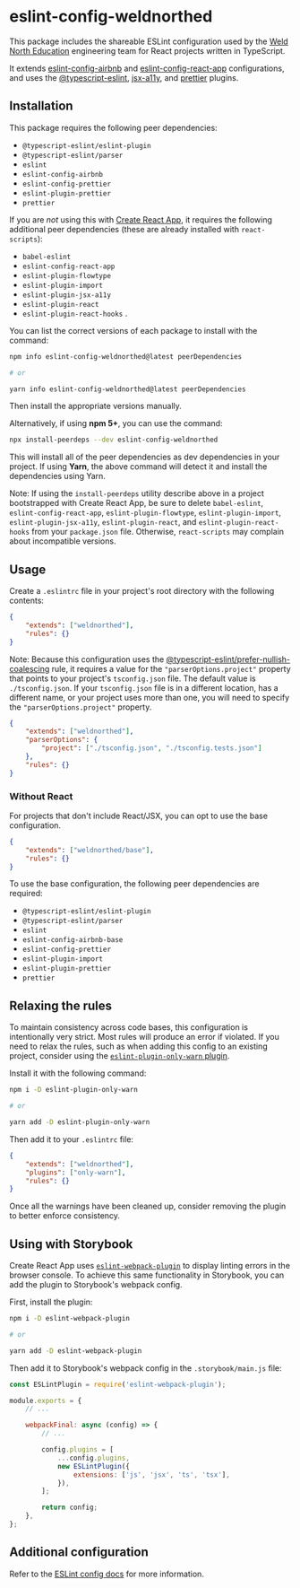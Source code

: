 # eslint-config-weldnorthed

This package includes the shareable ESLint configuration used by the [Weld North Education](https://www.weldnortheducation.com/) engineering team for React projects written in TypeScript.

It extends [eslint-config-airbnb](https://github.com/airbnb/javascript/tree/master/packages/eslint-config-airbnb) and [eslint-config-react-app](https://github.com/facebook/create-react-app/tree/master/packages/eslint-config-react-app) configurations, and uses the [@typescript-eslint](https://github.com/typescript-eslint/typescript-eslint/tree/master/packages/eslint-plugin), [jsx-a11y](https://github.com/jsx-eslint/eslint-plugin-jsx-a11y), and [prettier](https://github.com/prettier/eslint-plugin-prettier) plugins.

## Installation

This package requires the following peer dependencies:

- `@typescript-eslint/eslint-plugin`
- `@typescript-eslint/parser`
- `eslint`
- `eslint-config-airbnb`
- `eslint-config-prettier`
- `eslint-plugin-prettier`
- `prettier`

If you are _not_ using this with [Create React App](https://github.com/facebook/create-react-app), it requires the following additional peer dependencies (these are already installed with `react-scripts`):

- `babel-eslint`
- `eslint-config-react-app`
- `eslint-plugin-flowtype`
- `eslint-plugin-import`
- `eslint-plugin-jsx-a11y`
- `eslint-plugin-react`
- `eslint-plugin-react-hooks` .

You can list the correct versions of each package to install with the command:

```bash
npm info eslint-config-weldnorthed@latest peerDependencies

# or

yarn info eslint-config-weldnorthed@latest peerDependencies
```

Then install the appropriate versions manually.

Alternatively, if using **npm 5+**, you can use the command:

```bash
npx install-peerdeps --dev eslint-config-weldnorthed
```

This will install all of the peer dependencies as dev dependencies in your project.
If using **Yarn**, the above command will detect it and install the dependencies using Yarn.

Note: If using the `install-peerdeps` utility describe above in a project bootstrapped with Create React App, be sure to delete `babel-eslint`, `eslint-config-react-app`, `eslint-plugin-flowtype`, `eslint-plugin-import`, `eslint-plugin-jsx-a11y`, `eslint-plugin-react`, and `eslint-plugin-react-hooks` from your `package.json` file. Otherwise, `react-scripts` may complain about incompatible versions.

## Usage

Create a `.eslintrc` file in your project's root directory with the following contents:

```json
{
	"extends": ["weldnorthed"],
	"rules": {}
}
```

Note: Because this configuration uses the [@typescript-eslint/prefer-nullish-coalescing](https://github.com/typescript-eslint/typescript-eslint/blob/master/packages/eslint-plugin/docs/rules/prefer-nullish-coalescing.md) rule, it requires a value for the `"parserOptions.project"` property that points to your project's `tsconfig.json` file.
The default value is `./tsconfig.json`. If your `tsconfig.json` file is in a different location, has a different name, or your project uses more than one, you will need to specify the `"parserOptions.project"` property.

```json
{
	"extends": ["weldnorthed"],
	"parserOptions": {
		"project": ["./tsconfig.json", "./tsconfig.tests.json"]
	},
	"rules": {}
}
```

### Without React

For projects that don't include React/JSX, you can opt to use the base configuration.

```json
{
	"extends": ["weldnorthed/base"],
	"rules": {}
}
```

To use the base configuration, the following peer dependencies are required:

- `@typescript-eslint/eslint-plugin`
- `@typescript-eslint/parser`
- `eslint`
- `eslint-config-airbnb-base`
- `eslint-config-prettier`
- `eslint-plugin-import`
- `eslint-plugin-prettier`
- `prettier`

## Relaxing the rules

To maintain consistency across code bases, this configuration is intentionally very strict.
Most rules will produce an error if violated. If you need to relax the rules, such as when adding this config to an existing project, consider using the [`eslint-plugin-only-warn` plugin](https://github.com/bfanger/eslint-plugin-only-warn).

Install it with the following command:

```bash
npm i -D eslint-plugin-only-warn

# or

yarn add -D eslint-plugin-only-warn
```

Then add it to your `.eslintrc` file:

```json
{
	"extends": ["weldnorthed"],
	"plugins": ["only-warn"],
	"rules": {}
}
```

Once all the warnings have been cleaned up, consider removing the plugin to better enforce consistency.

## Using with Storybook

Create React App uses [`eslint-webpack-plugin`](https://github.com/webpack-contrib/eslint-webpack-plugin) to display linting errors in the browser console.
To achieve this same functionality in Storybook, you can add the plugin to Storybook's webpack config.

First, install the plugin:

```bash
npm i -D eslint-webpack-plugin

# or

yarn add -D eslint-webpack-plugin
```

Then add it to Storybook's webpack config in the `.storybook/main.js` file:

```js
const ESLintPlugin = require('eslint-webpack-plugin');

module.exports = {
	// ...

	webpackFinal: async (config) => {
		// ...

		config.plugins = [
			...config.plugins,
			new ESLintPlugin({
				extensions: ['js', 'jsx', 'ts', 'tsx'],
			}),
		];

		return config;
	},
};
```

## Additional configuration

Refer to the [ESLint config docs](https://eslint.org/docs/user-guide/configuring#extending-configuration-files) for more information.
